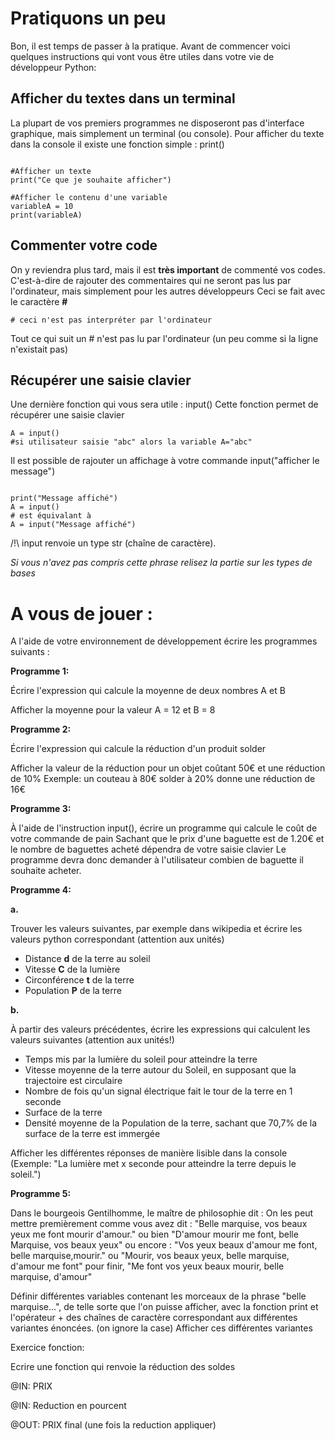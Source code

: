 # Pratiquons un peu


Bon, il est temps de passer à la pratique.
Avant de commencer voici quelques instructions qui vont vous être utiles dans votre vie de développeur Python:


## Afficher du textes dans un terminal

La plupart de vos premiers programmes ne disposeront pas d'interface graphique, mais simplement un terminal (ou console).
Pour afficher du texte dans la console il existe une fonction simple : print()


```

#Afficher un texte
print("Ce que je souhaite afficher")

#Afficher le contenu d'une variable
variableA = 10
print(variableA)
```


## Commenter votre code

On y reviendra plus tard, mais il est **très important** de commenté vos codes.
C'est-à-dire de rajouter des commentaires qui ne seront pas lus par l'ordinateur, mais simplement pour les autres développeurs
Ceci se fait avec le caractère **#**


```
# ceci n'est pas interpréter par l'ordinateur
```


Tout ce qui suit un # n'est pas lu par l'ordinateur (un peu comme si la ligne n'existait pas)



## Récupérer une saisie clavier

Une dernière fonction qui vous sera utile : input()
Cette fonction permet de récupérer une saisie clavier


```
A = input()
#si utilisateur saisie "abc" alors la variable A="abc"
```


Il est possible de rajouter un affichage à votre commande input("afficher le message")


```

print("Message affiché")
A = input()
# est équivalant à
A = input("Message affiché")
```


/!\ input renvoie un type str (chaîne de caractère).

_Si vous n'avez pas compris cette phrase relisez la partie sur les types de bases_



# A vous de jouer :

A l'aide de votre environnement de développement écrire les programmes suivants :


**Programme 1:**


Écrire l'expression qui calcule la moyenne de deux nombres A et B

Afficher la moyenne pour la valeur A = 12 et B = 8


**Programme 2:**


Écrire l'expression qui calcule la réduction d'un produit solder

Afficher la valeur de la réduction pour un objet coûtant 50€ et une réduction de 10%
Exemple: un couteau à 80€ solder à 20% donne une réduction de 16€



**Programme 3:**


À l'aide de l'instruction input(), écrire un programme qui calcule le coût de votre commande de pain
Sachant que le prix d'une baguette est de 1.20€ et le nombre de baguettes acheté dépendra de votre saisie clavier
Le programme devra donc demander à l'utilisateur combien de baguette il souhaite acheter.


**Programme 4:**


**a.**

Trouver les valeurs suivantes, par exemple dans wikipedia et écrire les valeurs python correspondant (attention aux unités)

+ Distance **d** de la terre au soleil
+ Vitesse **C** de la lumière
+ Circonférence **t** de la terre
+ Population **P** de la terre


**b.**

À partir des valeurs précédentes, écrire les expressions qui calculent les valeurs suivantes (attention aux unités!)

+ Temps mis par la lumière du soleil pour atteindre la terre
+ Vitesse moyenne de la terre autour du Soleil, en supposant que la trajectoire est circulaire
+ Nombre de fois qu'un signal électrique fait le tour de la terre en 1 seconde
+ Surface de la terre
+ Densité moyenne de la Population de la terre, sachant que 70,7% de la surface de la terre est immergée


Afficher les différentes réponses de manière lisible dans la console (Exemple: "La lumière met x seconde pour atteindre la terre depuis le soleil.")


**Programme 5:**


Dans le bourgeois Gentilhomme, le maître de philosophie dit :
On les peut mettre premièrement comme vous avez dit : "Belle marquise, vos beaux yeux me font mourir d'amour."
ou bien "D'amour mourir me font, belle Marquise, vos beaux yeux"
ou encore : "Vos yeux beaux d'amour me font, belle marquise,mourir."
ou "Mourir, vos beaux yeux, belle marquise, d'amour me font"
pour finir, "Me font vos yeux beaux mourir, belle marquise, d'amour"

Définir différentes variables contenant les morceaux de la phrase "belle marquise...", de telle sorte que l'on
puisse afficher, avec la fonction print et l'opérateur + des chaînes de caractère correspondant aux différentes variantes énoncées. (on ignore la case)
Afficher ces différentes variantes




Exercice fonction:

Ecrire une fonction qui renvoie la réduction des soldes

@IN: PRIX

@IN: Reduction en pourcent

@OUT: PRIX final (une fois la reduction appliquer)
